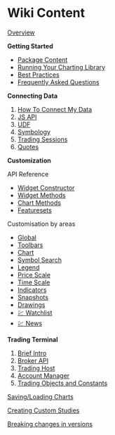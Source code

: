 # Wiki Content

[Overview](Home)

**Getting Started**

* [Package Content](Package-Content)
* [Running Your Charting Library](Running-Your-Charting-Library)
* [Best Practices](Best-Practices)
* [Frequently Asked Questions](Frequently-Asked-Questions)

**Connecting Data**
  1. [How To Connect My Data](How-To-Connect-My-Data)
  1. [JS API](JS-Api)
  1. [UDF](UDF)
  1. [Symbology](Symbology)
  1. [Trading Sessions](Trading-Sessions)
  1. [Quotes](Quotes)

**Customization**

API Reference

* [Widget Constructor](Widget-Constructor)
* [Widget Methods](Widget-Methods)
* [Chart Methods](Chart-Methods)
* [Featuresets](Featuresets)

Customisation by areas

* [Global](Global)
* [Toolbars](Toolbars)
* [Chart](Chart)
* [Symbol Search](Symbol-Search)
* [Legend](Legend)
* [Price Scale](Price-Scale)
* [Time Scale](Time-Scale)
* [Indicators](Indicators)
* [Snapshots](Snapshots)
* [Drawings](Drawings)
* [:chart: Watchlist](Watch-List)
* [:chart: News](News)

**Trading Terminal**

1. [Brief Intro](Trading-Terminal)
1. [Broker API](Broker-API)
1. [Trading Host](Trading-Host)
1. [Account Manager](Account-Manager)
1. [Trading Objects and Constants](Trading-Objects-and-Constants)

[Saving/Loading Charts](Saving-and-Loading-Charts)

[Creating Custom Studies](Creating-Custom-Studies)

[Breaking changes in versions](Breaking-Changes)

